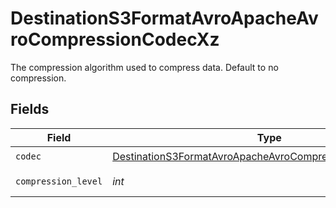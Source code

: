 # DestinationS3FormatAvroApacheAvroCompressionCodecXz

The compression algorithm used to compress data. Default to no compression.


## Fields

| Field                                                                                                                                                                                                                      | Type                                                                                                                                                                                                                       | Required                                                                                                                                                                                                                   | Description                                                                                                                                                                                                                |
| -------------------------------------------------------------------------------------------------------------------------------------------------------------------------------------------------------------------------- | -------------------------------------------------------------------------------------------------------------------------------------------------------------------------------------------------------------------------- | -------------------------------------------------------------------------------------------------------------------------------------------------------------------------------------------------------------------------- | -------------------------------------------------------------------------------------------------------------------------------------------------------------------------------------------------------------------------- |
| `codec`                                                                                                                                                                                                                    | [DestinationS3FormatAvroApacheAvroCompressionCodecXzCodec](../../models/shared/destinations3formatavroapacheavrocompressioncodecxzcodec.md)                                                                                | :heavy_check_mark:                                                                                                                                                                                                         | N/A                                                                                                                                                                                                                        |
| `compression_level`                                                                                                                                                                                                        | *int*                                                                                                                                                                                                                      | :heavy_check_mark:                                                                                                                                                                                                         | See <a href="https://commons.apache.org/proper/commons-compress/apidocs/org/apache/commons/compress/compressors/xz/XZCompressorOutputStream.html#XZCompressorOutputStream-java.io.OutputStream-int-">here</a> for details. |